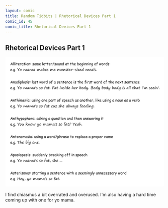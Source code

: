 ```yaml
---
layout: comic
title: Random Tidbits | Rhetorical Devices Part 1
comic_id: 45
comic_title: Rhetorical Devices Part 1
---
```


## Rhetorical Devices Part 1

<img id="img45" src="/assets/images/45.png">

I find chiasmus a bit overrated and overused. I'm also having a hard time coming up with one for yo mama.

